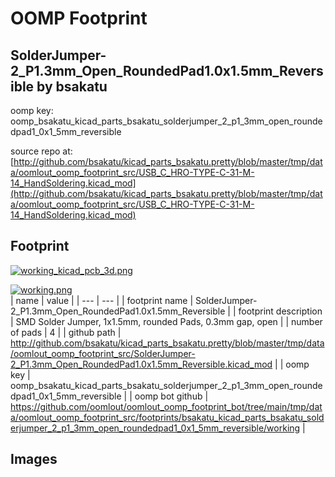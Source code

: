 # OOMP Footprint  
## SolderJumper-2_P1.3mm_Open_RoundedPad1.0x1.5mm_Reversible  by bsakatu  
  
oomp key: oomp_bsakatu_kicad_parts_bsakatu_solderjumper_2_p1_3mm_open_roundedpad1_0x1_5mm_reversible  
  
source repo at: [http://github.com/bsakatu/kicad_parts_bsakatu.pretty/blob/master/tmp/data/oomlout_oomp_footprint_src/USB_C_HRO-TYPE-C-31-M-14_HandSoldering.kicad_mod](http://github.com/bsakatu/kicad_parts_bsakatu.pretty/blob/master/tmp/data/oomlout_oomp_footprint_src/USB_C_HRO-TYPE-C-31-M-14_HandSoldering.kicad_mod)  
## Footprint  
  
[![working_kicad_pcb_3d.png](working_kicad_pcb_3d_600.png)](working_kicad_pcb_3d.png)  
  
[![working.png](working_600.png)](working.png)  
| name | value | 
| --- | --- | 
| footprint name | SolderJumper-2_P1.3mm_Open_RoundedPad1.0x1.5mm_Reversible | 
| footprint description | SMD Solder Jumper, 1x1.5mm, rounded Pads, 0.3mm gap, open | 
| number of pads | 4 | 
| github path | http://github.com/bsakatu/kicad_parts_bsakatu.pretty/blob/master/tmp/data/oomlout_oomp_footprint_src/SolderJumper-2_P1.3mm_Open_RoundedPad1.0x1.5mm_Reversible.kicad_mod | 
| oomp key | oomp_bsakatu_kicad_parts_bsakatu_solderjumper_2_p1_3mm_open_roundedpad1_0x1_5mm_reversible | 
| oomp bot github | https://github.com/oomlout/oomlout_oomp_footprint_bot/tree/main/tmp/data/oomlout_oomp_footprint_src/footprints/bsakatu_kicad_parts_bsakatu_solderjumper_2_p1_3mm_open_roundedpad1_0x1_5mm_reversible/working | 
## Images  
